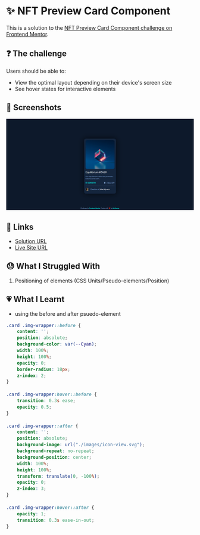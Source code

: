# ✨ NFT Preview Card Component

This is a solution to the [NFT Preview Card Component challenge on Frontend Mentor](https://www.frontendmentor.io/challenges/nft-preview-card-component-SbdUL_w0U).

## ❓ The challenge

Users should be able to:

- View the optimal layout depending on their device's screen size
- See hover states for interactive elements

## 📸 Screenshots

![main](./images/screenshot.png)

## 🔗 Links

- [Solution URL](https://www.frontendmentor.io/solutions/nft-preview-card-component-using-css-flexbox-HJVddKSB5)
- [Live Site URL](https://nft-preview-card-component-bfc.pages.dev/)

## 😓 What I Struggled With

1. Positioning of elements (CSS Units/Pseudo-elements/Position)

## 💗 What I Learnt
 - using the before and after psuedo-element
```css
.card .img-wrapper::before {
    content: '';
    position: absolute;
    background-color: var(--Cyan);
    width: 100%;
    height: 100%;
    opacity: 0;
    border-radius: 18px;
    z-index: 2;
}

.card .img-wrapper:hover::before {
    transition: 0.3s ease;
    opacity: 0.5;
}

.card .img-wrapper::after {
    content: '';
    position: absolute;
    background-image: url("./images/icon-view.svg");
    background-repeat: no-repeat;
    background-position: center;
    width: 100%;
    height: 100%;
    transform: translate(0, -100%);
    opacity: 0;
    z-index: 3;
}

.card .img-wrapper:hover::after {
    opacity: 1;
    transition: 0.3s ease-in-out;
}
```
